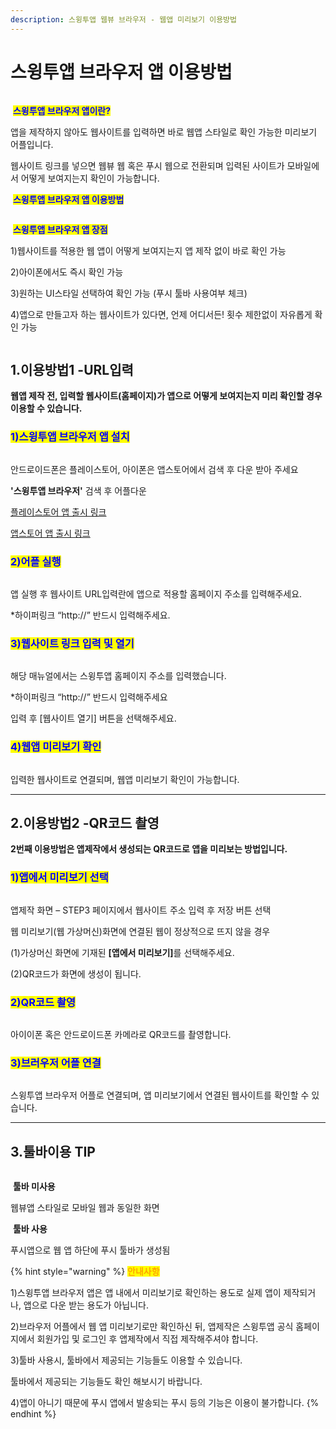 ```yaml
---
description: 스윙투앱 웹뷰 브라우저 - 웹앱 미리보기 이용방법
---
```


# 스윙투앱 브라우저 앱 이용방법

<figure><img src="../.gitbook/assets/구분선 (6).PNG" alt=""><figcaption></figcaption></figure>

<img src="../.gitbook/assets/image (9).png" alt="" data-size="line"> <mark style="color:blue;">**스윙투앱 브라우저 앱이란?**</mark>

앱을 제작하지 않아도 웹사이트를 입력하면 바로 웹앱 스타일로 확인 가능한 미리보기 어플입니다. &#x20;

웹사이트 링크를 넣으면 웹뷰 웹 혹은 푸시 웹으로 전환되며 입력된 사이트가 모바일에서 어떻게 보여지는지 확인이 가능합니다.



<img src="../.gitbook/assets/image (9).png" alt="" data-size="line"> <mark style="color:blue;">**스윙투앱 브라우저 앱 이용방법**</mark>

<figure><img src="../.gitbook/assets/웹뷰-브라우저2.png" alt=""><figcaption></figcaption></figure>

<img src="../.gitbook/assets/image (9).png" alt="" data-size="line"> <mark style="color:blue;">**스윙투앱 브라우저 앱 장점**</mark>

1\)웹사이트를 적용한 웹 앱이 어떻게 보여지는지 앱 제작 없이 바로 확인 가능

2\)아이폰에서도 즉시 확인 가능&#x20;

3\)원하는 UI스타일 선택하여 확인 가능 (푸시 툴바 사용여부 체크)

4\)앱으로 만들고자 하는 웹사이트가 있다면, 언제 어디서든! 횟수 제한없이 자유롭게 확인 가능

<figure><img src="../.gitbook/assets/구분선 (6).PNG" alt=""><figcaption></figcaption></figure>

## 1.이용방법1 -URL입력

**웹앱 제작 전, 입력할 웹사이트(홈페이지)가 앱으로 어떻게 보여지는지 미리 확인할 경우 이용할 수 있습니다.**



### <mark style="color:blue;">1)스윙투앱 브라우저 앱 설치</mark>

<div align="left"><figure><img src="../.gitbook/assets/브라우저1.png" alt=""><figcaption></figcaption></figure></div>

안드로이드폰은 플레이스토어, 아이폰은 앱스토어에서 검색 후 다운 받아 주세요

&#x20;**'스윙투앱 브라우저'** 검색 후 어플다운&#x20;

[플레이스토어 앱 출시 링크](https://play.google.com/store/apps/details?id=com.hustay.swing.p275a02bc9a024f9eb54c077d056e2cb1)

[앱스토어 앱 출시 링크](https://apps.apple.com/us/app/%EC%8A%A4%EC%9C%99%ED%88%AC%EC%95%B1-%EB%B8%8C%EB%9D%BC%EC%9A%B0%EC%A0%80/id6450099622?platform=iphone)



### <mark style="color:blue;">2)어플 실행</mark>

<div align="left"><figure><img src="../.gitbook/assets/브라우저2.png" alt=""><figcaption></figcaption></figure></div>

앱 실행 후 웹사이트 URL입력란에 앱으로 적용할 홈페이지 주소를 입력해주세요.

\*하이퍼링크 “http://” 반드시 입력해주세요.



### <mark style="color:blue;">3)웹사이트 링크 입력 및 열기</mark>

<div align="left"><figure><img src="../.gitbook/assets/브라우저3.png" alt=""><figcaption></figcaption></figure></div>

해당 매뉴얼에서는 스윙투앱 홈페이지 주소를 입력했습니다.&#x20;

\*하이퍼링크 “http://” 반드시 입력해주세요

입력 후 \[웹사이트 열기] 버튼을 선택해주세요.



### <mark style="color:blue;">4)웹앱 미리보기 확인</mark>&#x20;

<div align="left"><figure><img src="../.gitbook/assets/브라우저4.png" alt=""><figcaption></figcaption></figure></div>

입력한 웹사이트로 연결되며, 웹앱 미리보기 확인이 가능합니다.



***



## 2.이용방법2 -QR코드 촬영

**2번째 이용방법은 앱제작에서 생성되는 QR코드로 앱을 미리보는 방법입니다.**

### <mark style="color:blue;">1)앱에서 미리보기 선택</mark>

<figure><img src="../.gitbook/assets/886앱미리보기.png" alt=""><figcaption></figcaption></figure>

앱제작 화면 – STEP3 페이지에서 웹사이트 주소 입력 후 저장 버튼 선택

웹 미리보기(웹 가상머신)화면에 연결된 웹이 정상적으로 뜨지 않을 경우&#x20;

(1)가상머신 화면에 기재된 **\[앱에서 미리보기]**&#xB97C; 선택해주세요.

(2)QR코드가 화면에 생성이 됩니다.&#x20;



### <mark style="color:blue;">2)QR코드 촬영</mark>

<div align="left"><figure><img src="../.gitbook/assets/IMG-1.png" alt=""><figcaption></figcaption></figure></div>

아이이폰 혹은 안드로이드폰 카메라로 QR코드를 촬영합니다.



### <mark style="color:blue;">3)브러우저 어플 연결</mark>&#x20;

<div align="left"><figure><img src="../.gitbook/assets/IMG-2.png" alt=""><figcaption></figcaption></figure></div>

스윙투앱 브라우저 어플로 연결되며, 앱 미리보기에서 연결된 웹사이트를 확인할 수 있습니다.



***



## 3.툴바이용 TIP

<figure><img src="../.gitbook/assets/스윙투앱브라우저툴바.png" alt=""><figcaption></figcaption></figure>

<img src="../.gitbook/assets/image (9).png" alt="" data-size="line"> **툴바 미사용**

웹뷰앱 스타일로 모바일 웹과 동일한 화면 &#x20;

<img src="../.gitbook/assets/image (9).png" alt="" data-size="line"> **툴바 사용**&#x20;

푸시앱으로 웹 앱 하단에 푸시 툴바가 생성됨



{% hint style="warning" %}
<mark style="color:orange;">**안내사항**</mark>

1\)스윙투앱 브라우저 앱은 앱 내에서 미리보기로 확인하는 용도로 실제 앱이 제작되거나, 앱으로 다운 받는 용도가 아닙니다.

2\)브라우저 어플에서 웹 앱 미리보기로만 확인하신 뒤, 앱제작은 스윙투앱 공식 홈페이지에서 회원가입 및 로그인 후 앱제작에서 직접 제작해주셔야 합니다.&#x20;

3\)툴바 사용시, 툴바에서 제공되는 기능들도 이용할 수 있습니다.

툴바에서 제공되는 기능들도 확인 해보시기 바랍니다.&#x20;

4\)앱이 아니기 때문에 푸시 앱에서 발송되는 푸시 등의 기능은 이용이 불가합니다.
{% endhint %}

